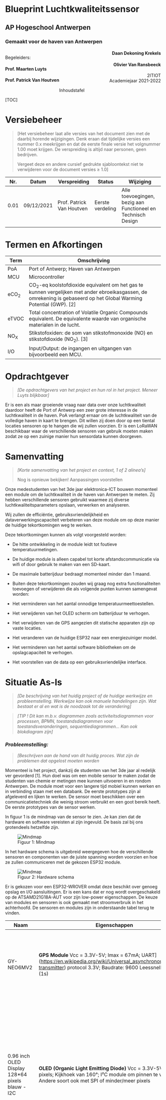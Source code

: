 <h1>Blueprint Luchtkwaliteitssensor</h1>

<h2>AP Hogeschool Antwerpen</h2>

<h3>Gemaakt voor de haven van Antwerpen</h3>

<div>
    <div style="float:left">
        <p>
            Begeleiders:
        </p>
        <h4>
            Prof. Maarten Luyts
        </h4>
        <h4>
            Prof. Patrick Van Houtven
        </h4>
    </div>
    <div style="text-align:right">
        <h4>
            Daan Dekoning Krekels
        </h4>
        <h4>
            Olivier Van Ransbeeck
        </h4>
        <p>
            2ITIOT<br>
            Academiejaar 2021-2022
        </p>
    </div>
</div>

Inhoudstafel

[TOC]

# Versiebeheer

> [Het versiebeheer laat alle versies van het document zien met de daarbij horende wijzigingen. Denk eraan dat tijdelijke versies een nummer 0.x meekrijgen en dat de eerste finale versie het volgnummer 1.00 moet krijgen. De verspreiding is altijd naar personen, geen bedrijven.
> 
> Vergeet deze en andere cursief gedrukte sjabloontekst niet te verwijderen voor de document versies ≥ 1.0]

| Nr.  | Datum      | Verspreiding              | Status           | Wijziging                                                    |
| ---- | ---------- | ------------------------- | ---------------- | ------------------------------------------------------------ |
| 0.01 | 09/12/2021 | Prof. Patrick Van Houtven | Eerste verdeling | Alle toevoegingen, bezig aan Functioneel en Technisch Design |
|      |            |                           |                  |                                                              |

# Termen en Afkortingen

| Term            | Omschrijving                                                 |
| --------------- | ------------------------------------------------------------ |
| PoA             | Port of Antwerp; Haven van Antwerpen                         |
| MCU             | Microcontroller                                              |
| eCO<sub>2</sub> | CO<sub>2</sub>-eq koolstofdioxide equivalent om het gas te kunnen vergelijken met ander ebroeikasgassen, de omrekening is gebaseerd op het Global Warming Potential (GWP). [2] |
| eTVOC           | Total concentration of Volatile Organic Compounds equivalent. De equivalente waarde van organische materialen in de lucht. |
| NO<sub>X</sub>  | Stikstofoxiden: de som van stikstofmonoxide (NO) en stikstofdioxide (NO<sub>2</sub>). [3] |
| I/O             | Input/Output: de ingangen en uitgangen van bijvoorbeeld een MCU. |

# Opdrachtgever

> *[De opdrachtgevers van het project en hun rol in het project. Meneer Luyts blijkbaar]*

Er is een als maar groeiende vraag naar data over onze luchtkwaliteit daardoor heeft de Port of Antwerp een zeer grote interesse in de luchtkwaliteit in de haven. PoA verlangt ernaar om de luchtkwaliteit van de volledige haven in kaart te brengen. Dit willen zij doen door op een tiental locaties sensoren op te hangen die wij zullen voorzien. Er is een LoRaWAN beschikbaar waar de verschillende sensoren van gebruik moeten maken zodat ze op een zuinige manier hun sensordata kunnen doorgeven. 

# Samenvatting

>   *[Korte samenvatting van het project en context, 1 of 2 alinea’s]*
> 
> Nog is opnieuw bekijken! Aanpassingen voorstellen

Onze medestudenten van het 3de jaar elektronica-ICT bouwen momenteel een module om de luchtkwaliteit in de haven van Antwerpen te meten. Zij hebben verschillende sensoren gebruikt waarmee zij diverse luchtkwaliteitsparameters opslaan, verwerken en analyseren.

Wij zullen de efficiëntie, gebruiksvriendelijkheid en dataverwerkingscapaciteit verbeteren van deze module om op deze manier de huidige tekortkomingen weg te werken. 

Deze tekortkomingen kunnen als volgt voorgesteld worden:

- De hitte ontwikkeling in de module leidt tot foutieve temperatuurmetingen.

- De huidige module is alleen capabel tot korte afstandscommunicatie via wifi of door gebruik te maken van een SD-kaart.

- De maximale batterijduur bedraagt momenteel minder dan 1 maand.

- Buiten deze tekortkomingen zouden wij graag nog extra functionaliteiten toevoegen of verwijderen die als volgende punten kunnen samengevat worden:

- Het verminderen van het aantal onnodige temperatuurmeettoestellen.

- Het verwijderen van het OLED scherm om batterijduur te verhogen.

- Het verwijderen van de GPS aangezien dit statische apparaten zijn op vaste locaties.

- Het veranderen van de huidige ESP32 naar een energiezuiniger model.

- Het verminderen van het aantal software bibliotheken om de opslagcapaciteit te verhogen.

- Het voorstellen van de data op een gebruiksvriendelijke interface.

# Situatie As-Is

> *[De beschrijving van het huidig project of de huidige werkwijze en probleemstelling. Werkwijze kan ook manuele handelingen zijn. Wat bestaat er al en wat is de noodzaak tot de verandering]*

> *[TIP ! Dit kan m.b.v. diagrammen zoals activiteitsdiagrammen voor processen, BPMN, toestandsdiagrammen voor toestandsveranderingen, sequentiediagrammen… Kan ook blokdiagram zijn]*

### *Probleemstelling:*

> *[Beschrijven aan de hand van dit huidig proces. Wat zijn de problemen dat opgelost moeten worden*

Momenteel is het project, dankzij de studenten van het 3de jaar al redelijk ver gevorderd [1]. Hun doel was om een mobile sensor te maken zodat de studenten van chemie er metingen mee kunnen uitvoeren in en rondom Antwerpen. De module moet voor een langere tijd mobiel kunnen werken en in verbinding staan met een databank. De eerste prototypes zijn al afgeleverd en lijken te werken. De sensor moet beschikken over een communicatietechniek die weinig stroom verbruikt en een goot bereik heeft. De eerste prototypes van de sensor werken.

In figuur 1 is de mindmap van de sensor te zien. Je kan zien dat de hardware en software vereisten al zijn ingevuld. De basis zal bij ons grotendeels hetzelfde zijn. 

<figure>
<img src="./assets/Mindmap.jpg" alt="Mindmap"/>
<figcaption >Figuur 1: Mindmap</figcaption>
</figure>

In het hardware schema is uitgebreid weergegeven hoe de verschillende sensoren en componenten van de juiste spanning worden voorzien en hoe ze zullen communiceren met de gekozen ESP32 module. 

<figure>
<img src="./assets/Hardware-schema.jpg" alt="Mindmap"/>
<figcaption >Figuur 2: Hardware schema</figcaption>
</figure>

Er is gekozen voor een ESP32-WROVER omdat deze beschikt over genoeg opslag en I/O aansluitingen. Er is een kans dat er nog wordt overgeschakeld op de ATSAMD21G18A-AUT voor zijn low-power eigenschappen. De keuze van modules en sensoren is ook gemaakt met stroomverbruik in het achterhoofd. De sensoren en modules zijn in onderstaande tabel terug te vinden. 

| Naam                                             | Eigenschappen                                                                                                                                                                                                                                                                                                           | Argumentatie                                                                                                                                                                                                                                                                                                                                                                                             | Links                                                                                                                                                                                                                                                                                                                                                             |
| ------------------------------------------------ | ----------------------------------------------------------------------------------------------------------------------------------------------------------------------------------------------------------------------------------------------------------------------------------------------------------------------- | -------------------------------------------------------------------------------------------------------------------------------------------------------------------------------------------------------------------------------------------------------------------------------------------------------------------------------------------------------------------------------------------------------- | ----------------------------------------------------------------------------------------------------------------------------------------------------------------------------------------------------------------------------------------------------------------------------------------------------------------------------------------------------------------- |
| GY-NEO6MV2                                       | **GPS Module** Vcc = 3.3V-5V; Imax = 67mA; UART](https://en.wikipedia.org/wiki/Universal_asynchronous_receiver-transmitter) protocol 3.3V; Baudrate: 9600                Leessnelheid: 1Hz (1s)                                                                                                                         | De GPS module GY-NEO6MV2 is een zeer snelle, kleine en  compacte module om de locatie te bepalen. Het is makkelijk  implementeerbaar en makkelijk te coderen.                                                                                                                                                                                                                                            | [Winkel](https://www.tinytronics.nl/shop/nl/communicatie/gps/gy-neo6mv2-gps-module)             [Datasheet](https://www.u-blox.com/sites/default/files/products/documents/NEO-6_DataSheet_(GPS.G6-HW-09005).pdf)             [Bibliotheek](https://github.com/mikalhart/TinyGPSPlus)                                                                              |
| 0.96 inch OLED Display 128*64 pixels blauw - I2C | **OLED (Organic Light Emitting Diode)**                Vcc = 3.3V-5V; 128*64 pixels;             Kijkhoek van 160°; I²C module om pinnen te verminderen Andere soort ook met SPI of minder/meer pixels                                                                                                                  | Een OLED display is populair om zijn compactheid en  scherpheid. Het is ondersteund door elke MCU en maakt gebruik van de 2  meest voorkomende spanningsniveaus (3.3V en 5V). Om pinnen te besparen, is het makkelijk dat we de OLED kunnen aansturen via I²C. Daarnaast is de grootte en plaats van de letters & tekens is  vrij te kiezen. Deze   functionaliteit hebben we niet bij een LCD.          | [Winkel](https://www.tinytronics.nl/shop/nl/displays/oled/0.96-inch-oled-display-128*64-pixels-blauw-i2c)             [Datasheet](https://www.elecrow.com/download/SSD1306 Datasheet.pdf)             [Bibliotheek](https://github.com/olikraus/u8g2)                                                                                                             |
| RN2483A-I/RM104                                  | **RN2483A LoRa module** Vcc = 2.1V - 3.6V; Imax = 60 mA; Vermogen van +14.1 dBm met 38.9mA; ASCII Command Interface over UART, Payload length max 64 bytes; 5km bereik in urban en 15km in suburban area                                                                                                                | LoRa staat bekend om zijn low-power functionaliteiten en  zeer lange afstanden (10km en langer). Daarom gebruiken we deze module  om de data van al onze AQS nodes naar de server te krijgen. Daarnaast is deze module simpel aan te sturen dankzij de ASCII  commando's via UART interface en ook bruikbaar bij 5V IC's zoals Arduino Nano en Uno.                                                      | [Winkel](https://be.farnell.com/microchip/rn2483a-i-rm104/transceiver-module-300kbps-870mhz/dp/2920841)             [Datasheet](https://www.farnell.com/datasheets/2648020.pdf)             [Datasheet-Commands](https://ww1.microchip.com/downloads/en/DeviceDoc/40001784B.pdf)             [Bibliotheek](https://github.com/axelelettronica/sme-RN2483-library) |
| CCS811                                           | **Temperatuur, eCO en eTVOC2**                Vcc = 1.8V-3.3V; Imax = 54mA; [I²C](https://en.wikipedia.org/wiki/I²C) protocol 3.3V; Meetbereik temperatuur: -40°C ~ +85°C,Meetbereik luchtvochtigheid: 10% ~ 95% Meetbereik eCO²: 400ppm1 ~ 32768ppm; Meetbereik eTVOC: 0ppb5 ~ 29206ppb; Leessnelheid: 100kHz (0.01ms) | Een minder bekende sensor maar zeker wel bekend in IoT toepassingen. Het kan temperatuur, eCO² en eTVOC meten. Het heeft geen  opwarm tijd dus is direct bruikbaar en is ook een SMD component wat  zeker een voordeel is om het zo compact mogelijk te maken.                                                                                                                                           | [Winkel](https://www.tinytronics.nl/shop/nl/sensoren/ccs811-luchtkwaliteit-sensor)             [Datasheet](https://www.sciosense.com/wp-content/uploads/documents/SC-001232-DS-2-CCS811B-Datasheet-Revision-2.pdf)             [Bibliotheek](https://github.com/adafruit/Adafruit_CCS811)                                                                         |
| SDS011                                           | **Fijnstof** Vcc = 5V; Imax = 200mA                [UART](https://en.wikipedia.org/wiki/Universal_asynchronous_receiver-transmitter) protocol 3.3V; Baudrate: 9600                Meetbereik PM2.53 & PM104: 0μg/m3 ~ 999.9 μg/m3; Meetbereik luchtvochtigheid: 10% ~ 95% Leessnelheid: 1Hz (1s)                        | De SDS011 is een veel gebruikte fijnstof sensor voor  DIY-projecten. Het zal niet de nauwkeurigste zijn, maar het geeft toch  al een sterke indicatie van wat het fijnstof gehalte is in de lucht.  Daarnaast is het een goedkoop model. Het werkt met een ventilator die de lucht binnentrekt. Het zal  dus eerst moeten opgezet worden om de huidige lucht erin te trekken  vooraleer we kunnen meten. | [Winkel](https://www.tinytronics.nl/shop/nl/sensoren/nova-sds011-hoge-precisie-laser-stofsensor)             [Datasheet](https://cdn-reichelt.de/documents/datenblatt/X200/SDS011-DATASHEET.pdf)             [Bibliotheek](https://www.arduinolibraries.info/libraries/sds011-sensor-library)                                                                     |
| BME280                                           | **Temperatuur, Barometer & Luchtvochtigheid** Vcc = 3.3V                Imax = 4.5mA; [I²C](https://en.wikipedia.org/wiki/I²C) protocol 3.3V; Meetbereik temperatuur: -40°C ~ +85°C; Meetbereik luchtvochtigheid: 0% ~ 100%; Meetbereik luchtdruk: 300hPa ~ 1100hPa; Leessnelheid: 1Hz (1s)                             | Deze IC heeft een tal van metingen aan boord (temperatuur,  luchtvochtigheid en druk) en het is een SMD component, dus makkelijk  te integreren op een pcb.                                                                                                                                                                                                                                              | [Winkel](https://www.tinytronics.nl/shop/nl/sensoren/temperatuur-lucht-vochtigheid/ bme280-digitale-barometer-druk-en-vochtigheid-sensor-module)             [Datasheet](https://www.mouser.com/datasheet/2/783/BST-BME280_DS001-11-844833.pdf)             [Bibliotheek](https://github.com/adafruit/Adafruit_BME280_Library)                                    |
| MHZ19                                            | **CO²** Vcc = 4.9V - 5.1V; Imax = 125mA                [UART](https://en.wikipedia.org/wiki/Universal_asynchronous_receiver-transmitter) protocol 3.3V; Meetbereik: 400ppm ~ 2000ppm; opwarmtijd: ~1min; leessnelheid: 1Hz (1s)                                                                                         | Het is een sensor dat enkel en alleen is ontworpen om CO² te meten. Het zal dus zeer nauwkeurig zijn. Enkel heeft het een opwarmtijd nodig.                                                                                                                                                                                                                                                              | [Winkel](https://www.tinytronics.nl/shop/nl/sensoren/winsen-mh-z19c-co2-sensor-met-kabel)             [Datasheet](https://www.winsen-sensor.com/d/files/PDF/Infrared Gas Sensor/NDIR CO2 SENSOR/MH-Z19 CO2 Ver1.0.pdf)             [Bibliotheek](https://github.com/strange-v/MHZ19)                                                                              |

Momenteel worden volgende metingen gedaan: temperatuur, CO², eCO², eTVOC, fijnstof, luchtdruk, luchtvochtigheid. Nog niet alle metingen zijn accuraat genoeg, zo meet de temperatuursensor te hoge waardes omdat de microcontroller warmte ontwikkelt. Het toestel beschikt over een GPS module en een OLED scherm.

# Situatie To-Be

> *[Wat ga je juist maken? Indien je Agile werkt, kan je de Epics beschrijven, het Minimal Viable Product, … Leg duidelijk het verschil uit met de As-Is situatie door bv. het nieuwe proces uit te tekenen. Een activiteitsdiagram van To-Be kan beschrijven welk stuk er anders is dan in het activiteitsdiagram van de As-Is.]*

Onze opgave is een klein beetje anders dan die waar de derdejaars momenteel aan werken. Daarom zullen wij een aantal aspecten van de sensor anders aanpakken. Bij de opgave van vorig jaar was het doel om een mobiele sensor te hebben die in en rond Antwerpen de luchtkwaliteit kan meten. De uiteindelijke sensor was bedoeld voor studenten chemie. Onze opgave is om sensoren te maken die een vaste plaats krijgen en daar een hele tijd op batterij zullen moeten werken. 

Ons idee is om, omdat de locatie van de sensor vast staat, de GPS module te verwijderen. Dit kan ons ook voordelen opleveren op vlak van stroomgebruik. Het OLED display is voor ons project ook niet nodig dus die component zullen we ook laten vallen. Metingen die we nog moeten toevoegen is NO<sub>X</sub> (Stikstofoxiden). 

De communicatie via LoRaWAN is bij ons ook nog steeds een vereiste. 

Figuur 1 is onze mindmap die gebaseerd is op het ontwerp van de derdejaars. De grijze ballonnen zijn in ons project weggelaten, groene ballonnen zijn nieuw toegevoegd. Bij de metingen is Stikstofoxiden toegevoegd en er zijn verschillende modules weggehaald die we niet nodig hebben.

<figure>
<img src="./assets/Mindmap.drawio.svg" alt="Mindmap"/>
<figcaption >Figuur 1: Mindmap</figcaption>
</figure>

Als microcontroller willen we ons focussen op de ATSAMD21G18A-AUT omdat deze een zeer laag stroomverbruik heeft. Het enige nadeel is dat het gebruik van deze MCU ingewikkelder is in vergelijking met de ESP32 die meer ondersteuning heeft. Indien de integratie van de haalbaar ATSAMD21G18A-AUT zou zijn,dan zou dit een zeer groot voordeel opleveren qua batterijleven. 

### Epics

Zoals eerder gezegd zullen we bij het project in het 2de semester met agile werken. Hieronder volgt een korte beschrijving van de verschillende epics waarin het project in onderverdeeld.

#### Componenten onderzoeken, testen en documenteren

Bij elk individuele component zullen we afzonderlijk moeten onderzoeken op welke manier we deze kunnen integreren. Dat wil zeggen dat we features van deze component moeten testen en de code en schakeling ervoor moeten ontwikkelen om deze te implementeren in ons project. Vervolgens moeten we uitvoerig testen of de werking ervan correct is. Tenslotte zullen we de implementatie documenteren.

#### Componenten toevoegen aan het project

Nadat de component getest en correct bevonden is, moeten we deze implementeren in ons project. Dit is natuurlijk een wederkerend proces voor elke nieuwe component. We bekijken de samenwerking van de componenten en lossen problemen op die voorkomen. Dit wordt gedaan een breadbord of dergelijke.

#### PCB ontwikkelen

Pas wanneer, bij de vorige stap, het gehele project aan onze eisen voldoet, zullen we een PCB maken van de huidige staat van het project. Opnieuw zullen we verschillende testen ondernemen om een correcte werking te garanderen. De PCB's zullen dan besteld worden wat redelijk wat tijd in beslag zal nemen.

#### UI software onderzoeken en testen

Nadat we zeker zijn dat alle componenten correct werken in ons project zullen we de User Interface ontwikkelen die de waardes van ons project op een visuele manier voorstellen. Deze wordt aangepast wanneer er nieuwe componenten toegevoegd worden aan het project.

#### Ontwikkeling case

De case is een zeer belangrijk deel van ons project omdat het de integriteit van onze schakeling waarborgt. Bij elke nieuwe PCB moeten we kijken of onze huidige case nog voldoet aan de vereisten en zo niet updaten en opnieuw printen.

#### Live testen project

Tenslotte zullen we ter plaatste ons project meerdere keren moeten uittesten om te zien of het correct werkt.

### MVP

Een stationaire sensor met behuizing voor buiten gebruik waarin onderstaande metingen gebeuren:

- Omgevingstemperatuur

- Luchtvochtigheid

- Luchtdruk

- CO²/eCO²

- TVOC/eTVOC

- Fijnstof

- Stikstofoxiden

Deze metingen worden via het LoRaWAN netwerk van de Antwerpse haven opgestuurd en weergegeven worden op een UI. 

## Projectdefinitie

### Doelstelling

> *[Uitschrijven van de doelstellingen van het voorgestelde project]*

### Scope

> - *[Opsommen van de functionaliteit en onderdelen dit bij het uitvoeren van het project horen. Probeer dit zo sluitend mogelijk te doen, dit voorkomt discussies.]*
> 
> - *Maak assumpties indien nodig.*
> 
> - *[TIP ! Gebruik use case diagram en use case scenario’s]*
> 
> - Geef mee waaraan het aan moet voldoen en niet het component exact

#### Luchtkwaliteitssensor

##### Onderdelen

- CCS81: Temperatuur, eCO2 en TVOC

- SDS011: Fijnstof

- BME280: Temperatuur, luchtdruk en luchtvochtigheid

- Batterij: Voltage

- MHZ19: CO²

- RN483A-I/RM104: LoRa

- xxxx: NOx

- ATSAMD21G18A-AUT: MCU

##### Functionaliteiten

- Op interval doorsturen van metingen naar een server via een LoRaWAN netwerk.

- Batterijduur van meer dan 1 maand.

- Externe temperatuur meten.

- Externe CO² waardes meten.

- Externe TVOC waardes meten.

- Externe fijnstof waardes meten.

- Externe luchtdruk waardes meten.

- Externe luchtvochtigheid waardes meten.

- Externe stikstofoxiden waardes meten.

- Het intern batterij voltage weergeven.

- Capaciteit om terug te vallen op SD-opslag bij mislukte verzending via LoRa.

- Het lezen van waardes via de seriële monitor voor test doeleinden.

<figure>
<img src="./assets/DataflowDiagram-SituationToBe.svg" alt="DFD-STB"/>
<figcaption >Figuur 2 : Dataflow Diagram Situation-to-be</figcaption>
</figure>

#### Luchtkwaliteit monitoring dashboard

##### Onderdelen

- NodeRed: Opensource visuele tool voor het verbinden van hardware devices voor IoT.

- Grafana: visueel voorstellen van gegevens in grafieken.

- InfluxDB: database voor het opslaan van gegevens voor real-time applicaties in IoT.

##### Functionaliteiten

- Gegevens van server omzetten in grafieken

- Het weergeven van grafieken op een internet dashboard.

- De positie weergeven van de sensor op een kaart op het dashboard.

<figure>
<img src="./assets/UseCase-SituationToBe.svg" alt="UseCaseSTB"/>
<figcaption >Figuur 3 : Use Case Situation-to-be</figcaption>
</figure>

### Niet in Scope

> - *[Expliciet vernoemen wat niet tot de draagwijdte (scope) van het project hoort, bv. het aanleveren van onderdelen,  opleiding, maintenance, onderhoud van servers, … Wat gaan we niet realisere.

#### Een zelf ontwikkeld dashboard

De LORAPayload gaat door NodeRed in een database geplaatst worden. De Database wordt influx-DB. Vanuit deze data gaan Grafana onze gegevens ophalen om de visualisaties te doen. Het dashboard zal qua design dus niet in huis ontwikkeld worden.

#### LoRaWAN netwerk opzetten

We zullen het LoRaWAN netwerk van de haven gebruiken om onze data te communiceren naar de server. Het opzetten en onderhouden van het LoRaWAN netwerk ligt niet binnen onze scope.

#### Onderhoud en updates vanaf 2023

Vanaf 2023 zullen het onderhoud en de updates van zowel het dashboard als de luchtkwaliteitssensor niet meer door ons gedaan worden.

# Planning

> *[Agile of Waterfall? Scrum of Kanban?* *Wekelijkse sprints of per maand? Hoe omgaan met stories die niet goedgekeurd zijn op demo? Welke tools om alles op te volgen? We hebben nog 6 weken ofzo. Gaat over de analyse. Kaban zit in github]*

We gebruiken een kaban board in GitKraken om onze planning bij te houden. Dit board is ook gesyncroniseerd met "GitHub issues" waardoor we een beter overzicht krijgen van onze afgewerkte en nog af te werken onderdelen.

In het kaban board zijn de mogelijke statussen van de individuele delen zichtbaar als kolommen om elk deel apart te kunnen opvolgen.  De mogelijkheden zijn de volgende:

- To do

- In progress

- Review in progress

- Review approved

- Done

Het project bestaat uit 2 fase's: de pré-review en de review fase. De eerste 2 statussen (To do en In progress) worden door ons aan elk onderdeel toegekend tijdens de pré-review fase. Hierna  geven wij de controle van dat deel over onze begeleiders tijdens de Review fase. Zij zullen deze onderdelen vervolgens beoordelen en feedback doorsturen naar ons waarop wij terug aanpassingen zullen maken.

Elk individueel onderdeel bevat 3 taken: Raw, Semi-Raw en Polished. Deze taken tonen ons de staat van het onderdeel vóór de review fase's zoals hierboven uitgelegd. Hierdoor hebben wij een overzicht over de vooruitgang van elk onderdeel  in ons project.

Onze methodologie voor de gehele analyse is Waterfall omdat we met een strak tijdschema rekening moeten houden en elk deel van analyse apart in zijn volledigheid afgewerkt kan worden zonder dat het invloed heeft op de andere delen van het project.

<figure>
<img src="./assets/2021-11-25-12-13-25-image.png" alt="Kaban Dashboard"/>
<figcaption >Figuur x: Kaban Dashboard</figcaption>
</figure>

## Hoofdlijnen

> *[Korte beschrijving van de planning met de grootste deadlines.]*

De planning werkt met wekelijkse of 2-wekelijkse deadlines. Hierbij wordt er een volledige "Polished" versie van bepaalde onderdelen verwacht. De planning houdt niet rekening met de andere taken zoals Raw en Semi-Raw. Er wordt verwacht dat deze taken afzonderlijk afgewerkt worden voor de "Polished" versie doorgestuurd wordt.

Zoals reeds eerder gezegd wordt onze planning door het kaban board in GitKraken bij gehouden, onder "Detailplanning" kan u ons volledig tijdsschema terugvinden.

De algemene deadline voor het project staat op 23/12/2021.    

<figure>
<img src="./assets/2021-11-25-12-12-58-image.png" alt="Kaban Timeline"/>
<figcaption >Figuur x: Kaban Timeline</figcaption>
</figure>

## Toelichting fases

> *[Indien de planning in fases of iteraties verloopt, bespreek dan kort hoe deze opgebouwd zijn.]*

Er zijn geen fase's voor het gehele project, alleen voor de individuele onderdelen.

## Detailplanning

> - *[TIP ! Kan een Gantt Chart zijn of een tabel.] Milestones*

# Functioneel design

> - [*Beschrijf hier wat er in het ontwerp reeds opgenomen worden m.b.t. functionaliteit, bv. alle schermen moeten volgens de huisstijl opgebouwd zijn, verduidelijkingen van business rules en beslissingen. Wat is de algemene lay-out, welke automatische acties moeten er achter je knoppen/processen zitten?]*
> - *[TIP ! Denk aan wireframes,mock-ups, toestandsdiagrammen, beslissingstabellen, activitydiagrammen.]*

In onderstaande diagram is de abstracte architectuur van ons ontwerp te zien. Deze diagram toont onze luchtkwaliteitssensor als draadloos apparaat dat verbonden is met een *gateway* of toegangspunt. Uiteraard is het de bedoeling dat er meerdere verschillende luchtkwaliteitssensoren verbonden zijn met een gateway. De gateway geeft de ontvangen informatie door aan de *data verwerking*, die zal op zijn beurt de de informatie verwerken en op de juiste manier in onze *database* opslaan. Gebruikers kunnen het dashboard raadplegen met visualisaties van de gebeurde metingen. Het dashboard haalt deze gegevens rechtstreeks uit de database. 

<figure>
<img src="./assets/AbstracteArchitectuur.svg" alt="Abstracte Architectuur"/>
<figcaption >Figuur x: Abstracte Architectuur</figcaption>
</figure>

# Technisch design

> - *[Geen code maar algemene **architectuur** (vb. Database-Firewall-Applicatieserver), gebruikte technologieën en configuratie]*
> 
> - *[TIP ! Denk aan klassediagrammen, sequentiediagrammen, beslissingstabellen, toestandsdiagrammen.]*

## [**Smart Object (Hardware Analyse)**](https://luytsm.github.io/iot-cursus/#/deliverables/analyse?id=smart-object-hardware-analyse)

> IoT is een hardware project. De focus ligt op het ontwikkelen van een fysiek object.  Een Smart Object kan beschreven worden aan de hand van de 4 volgende criteria.
> 
> 1. Monitoring
> 2. Controle
> 3. Optimalisatie
> 4. Autonomie
> 
> De criteria zijn geordend volgens stijgende complexiteit. Monitoring is eenvoudiger dan een object volledig autonoom te maken. Hierdoor kan je de criteria ook gebruiken als leidraad doorheen het iteratief proces dat we gebruiken in IoT. Als je prototype ontwikkelt zorg er eerst voor dat het al data kan verzamelen vooraleer dat het volledig autonoom is.
> 
> Aan de hand van bovenstaand criteria wordt er een of meerdere Smart Objects gedefinieerd die een oplossing biedt voor de probleemstelling in het project.
> 
> Beschrijf in dit deel de nodige Smart Objects voor jullie project. Naast de beschrijving voorzie ook het volgende:
> 
> - Blokdiagram
> - Specificaties
> - Argumentatie
> - Elektrisch schema
> 
> Hieronder kan je een voorbeeld vinden van elk diagram.

### [Blokdiagram](https://luytsm.github.io/iot-cursus/#/deliverables/analyse?id=blokdiagram)

> In het blokdiagram deel je het hardware probleem op in grote delen en kan je zien hoe ze met elkaar gelinkt zijn.

De data van de MCU wordt verstuurd via 3 protocollen: UART, I²C en SPI.
Aangezien verschillende modules met dezelfde aansluitingen verbonden zijn, zullen we elke module een ander adres geven om te zorgen dat de data de juiste module bereikt.

De batterij levert een voltage van 7.4V aan. Deze is natuurlijk te hoog voor onze componenten waardoor we 2 lineaire serie regelaars nodig hebben om het voltage te verlagen. We verlagen de 7.4V naar zowel 5V als 3.3V. We sturen vervolgens de verschillende voltages uit naar de juiste modules.

<figure>
<img src="./assets/BlokDiagram-TechnischDesign.svg" alt="Blokdiagram"/>
<figcaption >Figuur x: Blokdiagram</figcaption>
</figure>

### [Specificaties](https://luytsm.github.io/iot-cursus/#/deliverables/analyse?id=specificaties)

> Voor elke blok in het blokdiagram van een Smart Object stel je de specificaties en/of elektrische karakteristieken op. Deze worden in het volgende formaat meegeven in de analyse.

| **Blok**                                 | **Specificatie**    | **Min** | **Nominaal** | **Max**          |
| ---------------------------------------- | ------------------- | ------- | ------------ | ---------------- |
| **ATSAMD21G18A-AUT**                     | Werkspanning        | 1.62V   | 3.3V         | 3.8V             |
|                                          | Frequentie CPU      | -       | 48mHz        | -                |
|                                          | Stroomverbruik      | 1.17mA  | 3.37mA       | 6.32mA           |
|                                          | Stroomlimiet        | -       | -            | 92mA             |
| **RN2483A-I/RM104**                      | Werkspanning        | 2.1V    | 3.3V         | 3.6V             |
|                                          | Stroomverbruik      | 1.6µA   | 2.8mA        | 38.9mA           |
|                                          | Stroomlimiet        | -       | -            | 200mA (25mA/pin) |
| **Li-Po 2 Cell**                         | Totale werkspanning | 6.0V    | 7.4V         | 8.2V             |
|                                          | Capaciteit          | -       | 2400mAh      | -                |
| **LD1117**                               | Werkspanning        | 1.2V    | -            | 15V              |
| **CCS811**                               | Werkspanning        | 1.8V    | 3.3V         | 3.3V             |
|                                          | Stroomverbruik      | 19µA    | 26mA         | -                |
|                                          | Stroomlimiet        | -       | -            | 54mA             |
| **SDS011**                               | Werkspanning        | 4.7V    | 5V           | 5.3V             |
|                                          | Stroomverbruik      | <4mA    | 70mA         | 80mA             |
|                                          | Stroomlimiet        | -       | -            | 200mA            |
| **BME280**                               | Werkspanning        | 1.7V    | 3.3V         | 3.6V             |
|                                          | Stroomverbruik      | 0.1µA   | 3.6µA        | 630µA            |
|                                          | Stroomlimiet        | -       | -            | 4.5mA            |
| **MH-Z19**                               | Werkspanning        | 4.9V    | 5V           | 5.5V             |
|                                          | Stroomverbruik      | -       | <18mA        | -                |
|                                          | Stroomlimiet        | -       | -            | 125mA            |
| **SparkFun microSD Transflash breakout** | Werkspanning        | 2.8V    | 3.3V         | 3.6V             |
| **SGP41-D-R4**                           | Werkspanning        | 1.7V    | 3.3V         | 3.6V             |
|                                          | Stroomverbruik      | 34µA    | 3.2mA        | 4.6mA            |
|                                          | Stroomlimiet        | -       | -            | 100mA            |

### [Onderliggende ](https://luytsm.github.io/iot-cursus/#/deliverables/analyse?id=onderliggende-argumentatie)argumentatie

> Voor elk blok van het blokdiagram moet je ook een argumentatie geven waarom deze gebruikt wordt in de voorgestelde oplossing in de analyse. Geef ook mogelijke alternatieven. Geef deze informatie in het volgend formaat:

| **Blok**          | Component                            | **Argumentatie**                                             | **Alternatieven**                               |
| ----------------- | ------------------------------------ | ------------------------------------------------------------ | ----------------------------------------------- |
| CPU               | ATSAMD21G18A-AUT                     | De grootste troef van de SAMD21 is dat het een zeer zuinige chip is. De SAMD21 verbruikt maximaal 6.32mA, de ESP32 daarentegen kan tot wel 500mA verbruiken. De MCU is krachtig en heeft zeer veel I/O pinnen. De bootloader moeten we initieel zelf nog branden. | ESP32 WROVER                                    |
| Batterij          | Li-Po 2 Cell                         | De Li-Po batterij heeft een goede capaciteit en zeer lange levensspan. Voorts is haar relatief gewicht laag t.o.v. haar volume. Ze is veel flexibeler dan een lithium-ion batterij. Tenslotte is ze beschikbaar in ons school. | Lithium-ion batterij                            |
| Voltage converter | LD1117                               | De LD1117 heeft het exacte bereik dat we nodig hebben. We kunnen van onze 7.4V batterij spanning naar 3.3V en 5V converteren. | MIC5219-3.3YM5-TR, MIC5219-5.0YM5-TR            |
| MicroSD-Lezer     | SparkFun microSD Transflash breakout | We hebben gekozen voor de SparkFun kaartlezen omdat we deze zeker beschikbaar hebben op school. Deze module is zeer klein dus dat komt goed van pas. | Eender welke Arduino compatibele microSD-Lezer. |
| Temperatuur       | BME280                               | Deze sensor is een bekende en goed ondersteunde sensor die makkelijk op de pcb te integreren is. Ze heeft verschillende metingen aan boord waardoor het een kost-effectieve IC is. Het bereik is perfect voor de temperaturen in België. | LM35, DHT22                                     |
| Luchtdruk         | BME280                               | Deze sensor is een bekende en goed ondersteunde sensor die makkelijk op de pcb te integreren is. Ze heeft verschillende metingen aan boord waardoor het een kost-effectieve IC is. | MPX4115A                                        |
| Luchtvochtigheid  | BME280                               | Deze sensor is een bekende en goed ondersteunde sensor die makkelijk op de pcb te integreren is. Ze heeft verschillende metingen aan boord waardoor het een kost-effectieve IC is. | DHT22                                           |
| CO²               | MH-Z19                               | De positieve zaken van deze sensor zijn de volgende:  Non-Dispersief InfraRood-licht waardoor ze zeer zuinig is, goede kalibratie out-of-the-box en makkelijk leesbaar uit een seriële poort via UART. | MQ-135, Adafruit SGP30                          |
| eCO²              | CCS811                               | Deze TVOC, eCO² en CO² sensor is heel zuinig waardoor het de batterijduur verbetert. Voorts is het een goede sensor met redelijk accurate waarden. | Adafruit SGP30                                  |
| TVOC              | CCS811                               | Deze TVOC, eCO² en CO² sensor is heel zuinig waardoor het de batterijduur verbetert. Voorts is het een goede sensor met redelijk accurate waarden. | Adafruit SGP30                                  |
| Fijnstof          | SDS011                               | De SDS011 is een bekende sensor die gespecialiseerd is in het meten van fijnstof. Ze heeft een goede prijs versus nauwkeurigheid. | PPD42NS                                         |
| LoRA              | RN2483A-I/RM104                      | We gebruiken deze module om data van onze luchtkwaliteitssensor naar de online database te sturen over het LoRaWAN netwerk van de haven.  De module is redelijk goed ondersteunt en is niet moeilijk om aan te sturen. Ook is ze perfect combineerbaar met de de SAMD21. | MKL62BA                                         |
| NOx               | SGP41-D-R4                           | De prijskwaliteitsverhouding is zeer goed bij deze sensor die zowel NOx en VOC meet. Gespecialiseerde NOx sensoren zijn zeer duur en zou de projectkosten doen verdubbelen. |                                                 |

### [Elektrisch schema](https://luytsm.github.io/iot-cursus/#/deliverables/analyse?id=elektrisch-schema) ![Elektrisch Schema](https://luytsm.github.io/iot-cursus/img/example_schematic.png)

## [**Smart Object (Software Analyse)**](https://luytsm.github.io/iot-cursus/#/deliverables/analyse?id=smart-object-hardware-analyse)

> Om software /datamigratie te analyseren is een top down methodologie aangeraden. Eerst moeten de datastromen vastgelegd worden.  Als bepaalt is welke data er in en uit een specifieke blok van het systeem komt, moet eveneens het formaat bepaald worden waarin dit gebeurt. Om dit succesvol te doen moet er ook rekening gehouden worden met de hardware restricties. Bv. JSON versturen over I²C met een Arduino is gedoemd om te falen.
> 
> Het aangeven van welke data eer specifiek in een bepaald blok ingaat of uitkomt geef je weer met volgend format:

#### 1.1.1.1    [Data in / Out](https://luytsm.github.io/iot-cursus/#/deliverables/analyse?id=data-in-out)

| **Blok**                             | **Data In**                                                                                                                                                                                                             | Data Uit                                                                                                                           |
| ------------------------------------ | ----------------------------------------------------------------------------------------------------------------------------------------------------------------------------------------------------------------------- | ---------------------------------------------------------------------------------------------------------------------------------- |
| ATSAMD21G18A-AUT                     | [LoRa payload, Seed nummer, temperatuur, luchtvochtigheid, druk, TVOC, P10, P25, CO2, NOx, BATVal],  [LoRa payload], BATVal, TVOC, P25, P10, Temperatuur, luchtdruk, luchtvochtigheid, CO², data opgslagen signaal, NOx | Wake-up signalen, sleep signalen, seed aanvraag, data formateer aanvraag, data verstuur aanvraag, connect signalen, setup signalen |
| RN2483A-I/RM104                      | Connect signaal, sleep signaal, data formateer aanvraag, data verstuur aanvraag                                                                                                                                         | [LoRa payload, Seed nummer, temperatuur, luchtvochtigheid, druk, TVOC, P10, P25, CO2, NOx, BATValue] en [LoRa payload]             |
| Li-Po 2 Cell                         | -                                                                                                                                                                                                                       | BATvalue                                                                                                                           |
| LD1117                               | 7.4V                                                                                                                                                                                                                    | 3.3V en 5V                                                                                                                         |
| CCS811                               | Setup signaal, wake-up signaal, sleep signaal, data aanvraag                                                                                                                                                            | TVOC waarde                                                                                                                        |
| SDS011                               | Setup signaal, wake-up signaal, sleep signaal, data aanvraag                                                                                                                                                            | P25 en P10 waarden                                                                                                                 |
| BME280                               | Setup signaal, wake-up signaal, sleep signaal, data aanvraag                                                                                                                                                            | Temperatuur, luchtdruk en luchtvochtigheidswaarden                                                                                 |
| MH-Z19                               | Setup signaal, connect signaal, sleep signaal, data aanvraag                                                                                                                                                            | CO² waarde                                                                                                                         |
| SparkFun microSD Transflash breakout | LoraFormat data, data verstuur signaal                                                                                                                                                                                  | Data opgeslagen signaal                                                                                                            |
| SGP41-D-R4                           | Wake-up Signaal, Sleep signaal, data aanvraag                                                                                                                                                                           | NOx waarde                                                                                                                         |

Statediagram

Maak een statediagram van je voorgestelde oplossing. Alle menu’s en alle veranderingen met hun impact.  Hieronder vind je een voorbeeld:

![State Diagram nRF24L01](https://luytsm.github.io/iot-cursus/img/state_diagram_advanced.png)

> Flowchart
> 
> Het wisselen van de verschillende states beschrijf je best in flowchart. Maak voor elke transistion een flowchart.
> 
> Voorbeeld:

![Flowchart](https://luytsm.github.io/iot-cursus/img/flowchart.png)IoT

# Beschrijving van de mogelijke interfaces

> - *[Beschrijf de mogelijke interfaces van je project en hoe de communicatie gebeurt.]*
> 
> - *[TIP ! Gebruik een context DFD om te verduidelijken en zoek nog eens op wat een context DFD ook al weer is.]*
> 
> - Als er een grafische interface nodig, dienen hiervoor mock ups gemaakt worden, moeten nog geen kunstwerken zijn.

- ![Mockup](https://luytsm.github.io/iot-cursus/img/mockup.png)

# Beschrijving van eventuele datamigratie

> - *[Beschrijf de aanpak van de datamigratie en hoe de scripts opgebouwd zijn.]*
> 
> - *[TIP ! Je kan hiervoor ERD gebruiken, activiteitsdiagrammen.]*

# Beschrijving van eventuele impact op de huidige infrastructuur

> - *[Beschrijf de impact op de infrastructuur. Dienen er servers aangekocht te worden,geherinstalleerd, of gewijzigd te worden? Worden er andere systemen in het landschap voorzien of verwijderd?]*
> 
> - *[TIP ! Gebruik component- of deploymentdiagram.]*

# Analyse van security en eventuele autorisatierollen

> - *[Beschrijf de methode en aanpak van de security. Als het om een extern systeem gaat, leg dan uit hoe zij het aanpakken. Kan het gehackt worden?]*
> 
> - *BCP*
> 
> - *Privacy*
> 
> - *[Beschrijf de verschillende autorisatierollen en wat ze net kunnen in het systeem]*

# Documentatie

> - *[Hoe wordt documentatie in de code voorzien?]*
> 
> - *[Zal er documentatie voorzien worden als het project opgeleverd wordt, bv. handleidingen?]*

# Bronvermelding

> [Vermeld hier al je bronnen volgens de APA stijlgids (https://apastyle.apa.org/). Denk eraan dat elk brontype (website/rapport/wetenschappelijk artikel/hoofdstuk uit boek/…) zijn eigen stijl heeft. ]

| Nummer | APA-brondvermelding                                                                                                                                                                                            |
| ------ | -------------------------------------------------------------------------------------------------------------------------------------------------------------------------------------------------------------- |
| [1]    | Elsermans, R., Kramp, T., & Jongenelen, B. (2021). *AirQualitySensor*. Geraadpleegd op 25 november 2021, van https://ap-it-gh.github.io/ssys21-docs-luchtsensor/#/                                             |
| [2]    | Centraal Bureau voor de Statistiek. (2020, 6 mei). CO2-equivalent. Geraadpleegd op 3 december 2021, van https://www.cbs.nl/nl-nl/nieuws/2020/19/uitstoot-broeikasgassen-3-procent-lager-in-2019/co2-equivalent |
| [3]    | Het Rijksinstituut voor Volksgezondheid en Milieu. (z.d.). Stikstof - Stikstofoxiden (NOₓ). RIVM. Geraadpleegd op 3 december 2021, van https://www.rivm.nl/stikstof/stikstofoxiden-nox                         |
| Nummer | APA-brondvermelding                                                                                                                                                                                            |
